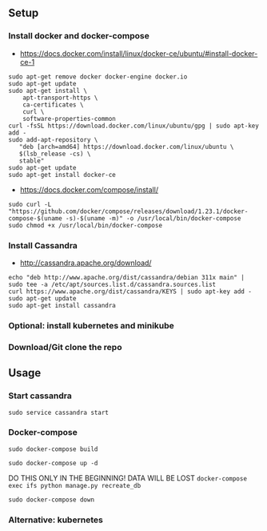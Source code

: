 ## Setup

### Install docker and docker-compose

* https://docs.docker.com/install/linux/docker-ce/ubuntu/#install-docker-ce-1
```
sudo apt-get remove docker docker-engine docker.io
sudo apt-get update
sudo apt-get install \
    apt-transport-https \
    ca-certificates \
    curl \
    software-properties-common
curl -fsSL https://download.docker.com/linux/ubuntu/gpg | sudo apt-key add -
sudo add-apt-repository \
   "deb [arch=amd64] https://download.docker.com/linux/ubuntu \
   $(lsb_release -cs) \
   stable"
sudo apt-get update
sudo apt-get install docker-ce
```
* https://docs.docker.com/compose/install/
```
sudo curl -L "https://github.com/docker/compose/releases/download/1.23.1/docker-compose-$(uname -s)-$(uname -m)" -o /usr/local/bin/docker-compose
sudo chmod +x /usr/local/bin/docker-compose
```

### Install Cassandra

* http://cassandra.apache.org/download/
```
echo "deb http://www.apache.org/dist/cassandra/debian 311x main" | sudo tee -a /etc/apt/sources.list.d/cassandra.sources.list
curl https://www.apache.org/dist/cassandra/KEYS | sudo apt-key add -
sudo apt-get update
sudo apt-get install cassandra
```
### Optional: install kubernetes and minikube



### Download/Git clone the repo




## Usage

### Start cassandra

`sudo service cassandra start`

### Docker-compose

`sudo docker-compose build`

`sudo docker-compose up -d`

DO THIS ONLY IN THE BEGINNING! DATA WILL BE LOST
`docker-compose exec ifs python manage.py recreate_db`

`sudo docker-compose down`

### Alternative: kubernetes
